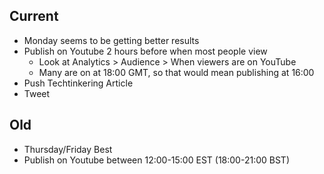 ## Current

* Monday seems to be getting better results
* Publish on Youtube 2 hours before when most people view
  - Look at Analytics > Audience > When viewers are on YouTube
  - Many are on at 18:00 GMT, so that would mean publishing at 16:00
* Push Techtinkering Article
* Tweet


## Old
* Thursday/Friday Best
* Publish on Youtube between 12:00-15:00 EST (18:00-21:00 BST)
